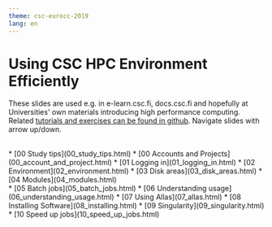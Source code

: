 ```yaml
---
theme: csc-eurocc-2019
lang: en
---
```


# Using CSC HPC Environment Efficiently

These slides are used e.g. in e-learn.csc.fi, docs.csc.fi and
hopefully at Universities' own materials introducing high
performance computing. Related [tutorials and exercises can be 
found in github](https://csc-training.github.io/csc-env-eff/).
Navigate slides with arrow up/down.

<br>                                                                                                                                    
                                                                                                                                        
<div class="column">  
* [00 Study tips](00_study_tips.html)
* [00 Accounts and Projects](00_account_and_project.html)
* [01 Logging in](01_logging_in.html)
* [02 Environment](02_environment.html)
* [03 Disk areas](03_disk_areas.html)
* [04 Modules](04_modules.html)
</div>
<div class="column">  
* [05 Batch jobs](05_batch_jobs.html)
* [06 Understanding usage](06_understanding_usage.html)
* [07 Using Allas](07_allas.html)
* [08 Installing Software](08_installing.html)
* [09 Singularity](09_singularity.html)
* [10 Speed up jobs](10_speed_up_jobs.html)
</div>


